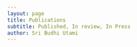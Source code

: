 ```yaml
---
layout: page
title: Publications
subtitle: Published, In review, In Press
author: Sri Budhi Utami
---
```

